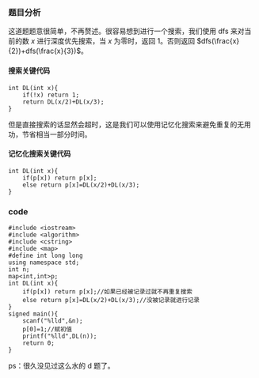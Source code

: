### 题目分析

这道题题意很简单，不再赘述。很容易想到进行一个搜索，我们使用 dfs 来对当前的数 $x$ 进行深度优先搜索，当 $x$ 为零时，返回 $1$。否则返回 $dfs(\frac{x}{2})+dfs(\frac{x}{3})$。

#### 搜索关键代码

```
int DL(int x){
	if(!x) return 1;
	return DL(x/2)+DL(x/3);
}
```
但是直接搜索的话显然会超时，这是我们可以使用记忆化搜索来避免重复的无用功，节省相当一部分时间。

#### 记忆化搜索关键代码

```
int DL(int x){
	if(p[x]) return p[x];
	else return p[x]=DL(x/2)+DL(x/3);
}
```


### code

```
#include <iostream>
#include <algorithm>
#include <cstring>
#include <map>
#define int long long
using namespace std;
int n;
map<int,int>p;
int DL(int x){
	if(p[x]) return p[x];//如果已经被记录过就不再重复搜索
	else return p[x]=DL(x/2)+DL(x/3);//没被记录就进行记录
}
signed main(){
	scanf("%lld",&n);
	p[0]=1;//赋初值
	printf("%lld",DL(n));
	return 0;
}
```
ps：很久没见过这么水的 d 题了。
